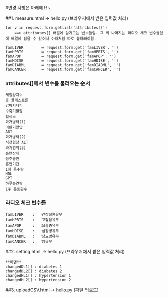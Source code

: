 #변경 사항은 아래에요~

##1. measure.html -> hello.py (브라우저에서 받은 입력값 처리)

	for v in request.form.getlist('attributes[]')
		==> attributes[] 배열에 담겨오는 변수들임. 그 외 나머지는 라디오 체크 변수들인데 배열에 담을 수 없어서 아래처럼 따로 불러와야함.

	famLIVER 		= request.form.get('famLIVER', '')
	famHPRTS 		= request.form.get('famHPRTS', '')
	famAPOP 		= request.form.get('famAPOP', '')
	famHDISE 		= request.form.get('famHDISE', '')
	famDIABML 		= request.form.get('famDIABML', '')
	famCANCER 		= request.form.get('famCANCER', '')

### attributes[]에서 변수를 불러오는 순서
 	체질량지수
	총 콜레스트롤
	감마지티피
	수축기혈압 
	혈색소 
	과거병력(1) 
	이완기혈압 
	AST 
	과거병력(2) 
	식전혈당 ALT 
	과거병력(3) 
	흡연상태 
	음주습관 
	흡연기간 
	1회 음주량 
	HDL
	GPT 
	하루흡연량 
	1주 운동횟수

### 라디오 체크 변수들

	famLIVER 	:	간장질환유무
	famHPRTS 	:	고혈압유무
	famAPOP 	:	뇌졸중유무
	famHDISE 	:	심장병유무
	famDIABML 	:	당뇨병유무
	famCANCER   :	암유무

##2. setting.html -> hello.py (브라우저에서 받은 입력값 처리)
	
	**배열**
	changedDL1[] : diabetes 1
	changedDL2[] : diabetes 2
	changedHL1[] : hypertension 1
	changedHL2[] : hypertension 2

##3. uploadCSV.html -> hello.py (파일 업로드)